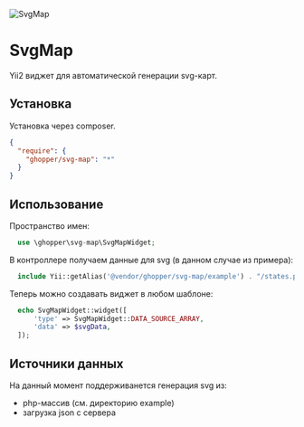 ![SvgMap](https://ibb.co/bR6zSw "Yii2 widget for svg-map construction")


# SvgMap

Yii2 виджет для автоматической генерации svg-карт.

## Установка
Установка через composer.
```json
{
  "require": {
    "ghopper/svg-map": "*"
  }
}
```

## Использование
Пространство имен:
```php
  use \ghopper\svg-map\SvgMapWidget;
```
В контроллере получаем данные для svg (в данном случае из примера):
```php
  include Yii::getAlias('@vendor/ghopper/svg-map/example') . "/states.php";
```
Теперь можно создавать виджет в любом шаблоне:
```php
  echo SvgMapWidget::widget([
      'type' => SvgMapWidget::DATA_SOURCE_ARRAY,
      'data' => $svgData,
  ]);
```

## Источники данных
На данный момент поддерживанется генерация svg из:
 * php-массив (см. директорию example)
 * загрузка json с сервера